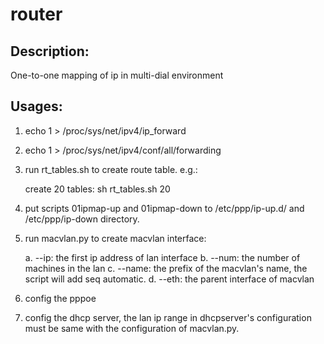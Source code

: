 # router

## Description:
One-to-one mapping of ip in multi-dial environment


## Usages:
1. echo 1 > /proc/sys/net/ipv4/ip_forward
2. echo 1 > /proc/sys/net/ipv4/conf/all/forwarding
3. run rt_tables.sh to create route table. e.g.:
    
   create 20 tables: sh rt_tables.sh 20
4. put scripts 01ipmap-up and 01ipmap-down to /etc/ppp/ip-up.d/ and /etc/ppp/ip-down directory.
5. run macvlan.py to create macvlan interface:
    
    a. --ip: the first ip address of lan interface
    b. --num: the number of machines in the lan
    c. --name: the prefix of the macvlan's name, the script will add seq automatic.
    d. --eth: the parent interface of macvlan
6. config the pppoe
7. config the dhcp server, the lan ip range in dhcpserver's configuration must be same with the 
   configuration of macvlan.py.


